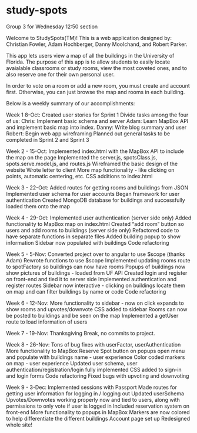 # study-spots
Group 3 for Wednesday 12:50 section

Welcome to StudySpots(TM)! This is a web application designed by:
Christian Fowler, Adam Hochberger, Danny Moolchand, and Robert Parker.

This app lets users view a map of all the buildings in the University of Florida. The purpose of this app is to allow students to easily locate avaialable classrooms or study rooms, view the most coveted ones, and to also reserve one for their own personal user.

In order to vote on a room or add a new room, you must create and account first. Otherwise, you can just browse the map and rooms in each building.

Below is a weekly summary of our accomplishments: 


Week 1 8-Oct: 
Created user stories for Sprint 1
Divide tasks among the four of us:
Chris: Implement basic schema and server
Adam: Learn MapBox API and implement basic map into index.
Danny: Write blog summary and user 
Robert: Begin web app wireframing
Planned out general tasks to be completed in Sprint 2 and Sprint 3	


Week 2 - 15-Oct:
Implemented index.html with the MapBox API to include the map on the page
Implemented the server.js, spotsClass.js, spots.serve.model.js, and routes.js
Wireframed the basic design of the website
Wrote letter to client
More map functionality - like clicking on points, automatic centering, etc.
CSS additions to index.html


Week 3 - 22-Oct: 
Added routes for getting rooms and buildings from JSON
Implemented user schema for user accounts
Began framework for user authentication
Created MongoDB database for buildings and successfully loaded them onto the map


Week 4 - 29-Oct:
Implemented user authentication (server side only)
Added functionality to MapBox map on index.html
Created “add room” button so users and add rooms to buildings (server side only)
Refactored code to have separate functions in separate files
Added building popup to show information
Sidebar now populated with buildings
Code refactoring


Week 5 - 5-Nov:
Converted project over to angular to use $scope (thanks Adam)
Rewrote functions to use $scope
Implemented updating rooms route to spotFactory so buildings can now have rooms
Popups of buildings now show pictures of buildings - loaded from UF API
Created login and register on front-end and tied it to server side
Implemented authentication and register routes
Sidebar now interactive - clicking on buildings locate them on map and can filter buildings by name or code
Code refactoring


Week 6 - 12-Nov:
More functionality to sidebar - now on click expands to show rooms and upvotes/downvote
CSS added to sidebar
Rooms can now be posted to buildings and be seen on the map
Implemented a getUser route to load information of users


Week 7 - 19-Nov:
Thanksgiving Break, no commits to project.


Week 8 - 26-Nov:
Tons of bug fixes with userFactor, userAuthentication
More functionality to MapBox
Reserve Spot button on popups open menu and populate with buildings name - user experience
Color coded markers on map - user experience
Updated user schema, user authentication/registration/login fully implemented
CSS added to sign-in and login forms
Code refactoring
Fixed bugs with upvoting and downvoting


Week 9 - 3-Dec:
Implemented sessions with Passport
Made routes for getting user information for logging in / logging out
Updated userSchema
Upvotes/Downvotes working properly now and tied to users, along with permissions to only vote if user is logged in
Included reservation system on front-end
More functionality to popups in MapBox
Markers are now colored to help differentiate the different buildings
Account page set up
Redesigned whole site!




